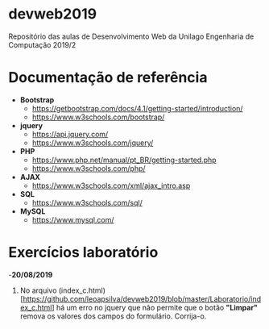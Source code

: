 # devweb2019
Repositório das aulas de Desenvolvimento Web da Unilago Engenharia de Computação 2019/2

# Documentação de referência
- **Bootstrap** 
  - https://getbootstrap.com/docs/4.1/getting-started/introduction/
  - https://www.w3schools.com/bootstrap/
- **jquery**
  - https://api.jquery.com/
  - https://www.w3schools.com/jquery/
- **PHP** 
  - https://www.php.net/manual/pt_BR/getting-started.php
  - https://www.w3schools.com/php/
- **AJAX**
  - https://www.w3schools.com/xml/ajax_intro.asp
- **SQL**
  - https://www.w3schools.com/sql/
- **MySQL**
  - https://www.mysql.com/
  
# Exercícios laboratório

-**20/08/2019**
1. No arquivo (index_c.html)[https://github.com/leoapsilva/devweb2019/blob/master/Laboratorio/index_c.html] há um erro no jquery que não permite que o botão __"Limpar"__ remova os valores dos campos do formulário.
Corrija-o.
